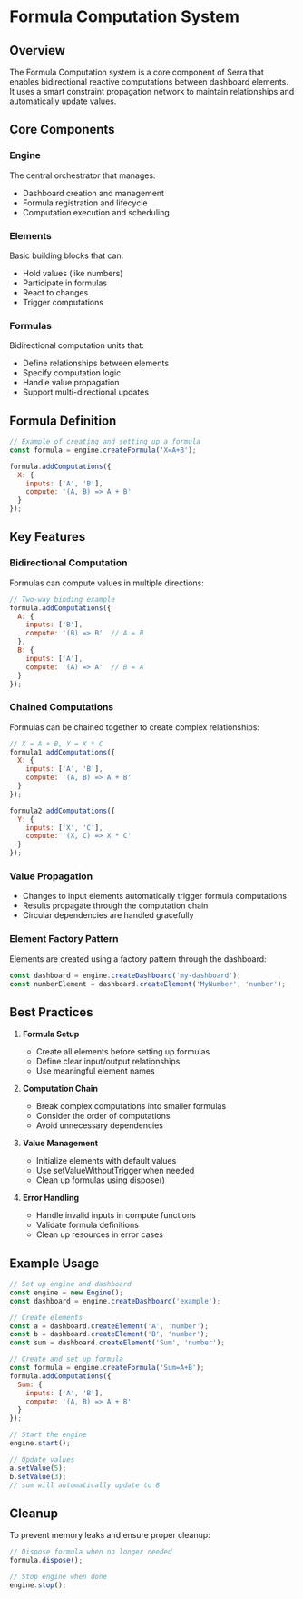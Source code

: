 # Formula Computation System

## Overview
The Formula Computation system is a core component of Serra that enables bidirectional reactive computations between dashboard elements. It uses a smart constraint propagation network to maintain relationships and automatically update values.

## Core Components

### Engine
The central orchestrator that manages:
- Dashboard creation and management
- Formula registration and lifecycle
- Computation execution and scheduling

### Elements
Basic building blocks that can:
- Hold values (like numbers)
- Participate in formulas
- React to changes
- Trigger computations

### Formulas
Bidirectional computation units that:
- Define relationships between elements
- Specify computation logic
- Handle value propagation
- Support multi-directional updates

## Formula Definition

```javascript
// Example of creating and setting up a formula
const formula = engine.createFormula('X=A+B');

formula.addComputations({
  X: {
    inputs: ['A', 'B'],
    compute: '(A, B) => A + B'
  }
});
```

## Key Features

### Bidirectional Computation
Formulas can compute values in multiple directions:
```javascript
// Two-way binding example
formula.addComputations({
  A: {
    inputs: ['B'],
    compute: '(B) => B'  // A = B
  },
  B: {
    inputs: ['A'],
    compute: '(A) => A'  // B = A
  }
});
```

### Chained Computations
Formulas can be chained together to create complex relationships:
```javascript
// X = A + B, Y = X * C
formula1.addComputations({
  X: {
    inputs: ['A', 'B'],
    compute: '(A, B) => A + B'
  }
});

formula2.addComputations({
  Y: {
    inputs: ['X', 'C'],
    compute: '(X, C) => X * C'
  }
});
```

### Value Propagation
- Changes to input elements automatically trigger formula computations
- Results propagate through the computation chain
- Circular dependencies are handled gracefully

### Element Factory Pattern
Elements are created using a factory pattern through the dashboard:
```javascript
const dashboard = engine.createDashboard('my-dashboard');
const numberElement = dashboard.createElement('MyNumber', 'number');
```

## Best Practices

1. **Formula Setup**
   - Create all elements before setting up formulas
   - Define clear input/output relationships
   - Use meaningful element names

2. **Computation Chain**
   - Break complex computations into smaller formulas
   - Consider the order of computations
   - Avoid unnecessary dependencies

3. **Value Management**
   - Initialize elements with default values
   - Use setValueWithoutTrigger when needed
   - Clean up formulas using dispose()

4. **Error Handling**
   - Handle invalid inputs in compute functions
   - Validate formula definitions
   - Clean up resources in error cases

## Example Usage

```javascript
// Set up engine and dashboard
const engine = new Engine();
const dashboard = engine.createDashboard('example');

// Create elements
const a = dashboard.createElement('A', 'number');
const b = dashboard.createElement('B', 'number');
const sum = dashboard.createElement('Sum', 'number');

// Create and set up formula
const formula = engine.createFormula('Sum=A+B');
formula.addComputations({
  Sum: {
    inputs: ['A', 'B'],
    compute: '(A, B) => A + B'
  }
});

// Start the engine
engine.start();

// Update values
a.setValue(5);
b.setValue(3);
// sum will automatically update to 8
```

## Cleanup

To prevent memory leaks and ensure proper cleanup:
```javascript
// Dispose formula when no longer needed
formula.dispose();

// Stop engine when done
engine.stop();
```